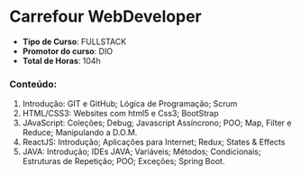 # Carrefour WebDeveloper

 * __Tipo de Curso__: FULLSTACK
 * __Promotor do curso__: DIO
 * **Total de Horas**: 104h
 
### Conteúdo:
1) Introdução: GIT e GitHub; Lógica de Programação; Scrum
2) HTML/CSS3: Websites com html5 e Css3; BootStrap
3) JAvaScript: Coleções; Debug; Javascript Assíncrono; POO; Map, Filter e Reduce; Manipulando a D.O.M.
4) ReactJS: Introdução; Aplicações para Internet; Redux; States & Effects
5) JAVA: Introdução; IDEs JAVA; Variáveis; Métodos; Condicionais; Estruturas de Repetição; POO; Exceções; Spring Boot.




